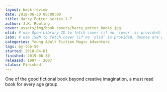 ```yaml
---
layout: book-review
date: 2018-06-30 00:00:00
title: Harry Potter series 1-7
author: J.K. Rowling
cover: assets/img/book_covers/harry_potter_books.jpg
olid: # use Open Library ID to fetch cover (if no `cover` is provided)
isbn: # use ISBN to fetch cover (if no `olid` is provided, dashes are optional)
categories: Young Adult Fiction Magic Adventure
tags: my-top-50
started: 2018-04-01
finished: 2019-06-30
released: 1997 - 2007
status: Finished
---
```


One of the good fictional book beyond creative imagination, a must read book for every age group.
